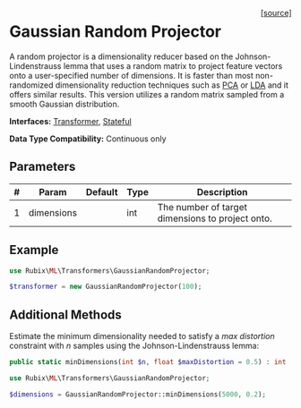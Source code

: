 <span style="float:right;"><a href="https://github.com/RubixML/RubixML/blob/master/src/Transformers/GaussianRandomProjector.php">[source]</a></span>

# Gaussian Random Projector
A random projector is a dimensionality reducer based on the Johnson-Lindenstrauss lemma that uses a random matrix to project feature vectors onto a user-specified number of dimensions. It is faster than most non-randomized dimensionality reduction techniques such as [PCA](principal-component-analysis.md) or [LDA](linear-discriminant-analysis.md) and it offers similar results. This version utilizes a random matrix sampled from a smooth Gaussian distribution.

**Interfaces:** [Transformer](api.md#transformer), [Stateful](api.md#stateful)

**Data Type Compatibility:** Continuous only

## Parameters
| # | Param | Default | Type | Description |
|---|---|---|---|---|
| 1 | dimensions | | int | The number of target dimensions to project onto. |

## Example
```php
use Rubix\ML\Transformers\GaussianRandomProjector;

$transformer = new GaussianRandomProjector(100);
```

## Additional Methods
Estimate the minimum dimensionality needed to satisfy a *max distortion* constraint with *n* samples using the Johnson-Lindenstrauss lemma:
```php
public static minDimensions(int $n, float $maxDistortion = 0.5) : int
```

```php
use Rubix\ML\Transformers\GaussianRandomProjector;

$dimensions = GaussianRandomProjector::minDimensions(5000, 0.2);
```
